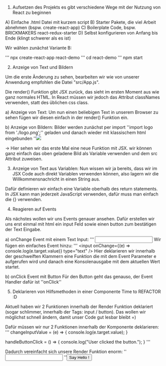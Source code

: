 1. Aufsetzen des Projekts
es gibt verschiedene Wege mit der Nutzung von React zu beginnen

A) Einfache .html Datei mit kurzem script
B) Starter Pakete, die viel Arbeit abnehmen (bspw. create-react-app)
C) Boilerplate Code, bspw. BRICKMAKERS react-redux-starter
D) Selbst konfigurieren von Anfang bis Ende (klingt schwerer als es ist)

Wir wählen zunächst Variante B:

''' npx create-react-app react-demo
''' cd react-demo
''' npm start

2. Anzeige von Text und Bildern

Um die erste Änderung zu sehen, bearbeiten wir wie von unserer Anwendung empfohlen die Datei "src/App.js".

Die render() Funktion gibt JSX zurück, das sieht im ersten Moment aus wie ganz normales HTML. 
In React müssen wir jedoch das Attribut classNames verwenden, statt des üblichen css class.

a) Anzeige von Text: 
Um nun einen beliebigen Text in unserem Browser zu sehen fügen wir diesen einfach in der render() Funktion ein.

b) Anzeige von Bildern:
Bilder werden zunächst per import ''import logo from './logo.png';'' geladen und danach wieder mit klassischem html eingebunden ''<img src={logo} >

-> Hier sehen wir das erste Mal eine neue Funktion mit JSX. wir können ganz einfach das oben geladene Bild als Variable verwenden und dem src Attribut zuweisen.

3. Anzeige von Text aus Variablen:
Nun wissen wir ja bereits, dass wir im JSX Code auch direkt Variablen verwenden können, also lagern wir die Willkommensnachricht in einen String aus.

Dafür definieren wir einfach eine Variable oberhalb des return statements. In JSX kann man jederzeit JavaScript verwenden, dafür muss man einfach die {} verwenden.

4. Reagieren auf Events

Als nächstes wollen wir uns Events genauer ansehen. Dafür erstellen wir uns erst einmal mit html ein input Feld sowie einen button zum bestätigen der Text Eingabe.

a) onChange Event mit einem Text Input:
''' <input type="text" />
Wir fügen ein einfaches Event hinzu:
''' <input onChange={(e) => console.log(e.target.value)} type="text" />
Hier deklarieren wir innerhalb der geschweiften Klammern eine Funktion die mit dem Event Parameter e aufgerufen wird und danach eine Konsolenausgabe mit dem aktuellen Wert startet.

b) onClick Event mit Button
Für den Button geht das genauso, der Event Handler dafür ist ''onClick''


5. Deklarieren von Hilfsmethoden in einer Componente
Time to REFACTOR :D

Aktuell haben wir 2 Funktionen innerhalb der Render Funktion deklariert (sogar schlimmer, innerhalb der Tags: input / button).
Das wollen wir möglichst schnell ändern, damit unser Code gut lesbar bleibt =) 

Dafür müssen wir nur 2 Funktionen innerhalb der Komponente deklarieren:
''' 
  changeInputValue = (e) => {
    console.log(e.target.value);
  }

  handleButtonClick = () => {
    console.log("User clicked the button.");
  }
'''

Dadurch vereinfacht sich unsere Render Funktion enorm:
''<input onChange={this.changeInputValue} type="text" />
''<button onClick={this.handleButtonClick}> Say Hello ! </button>

